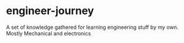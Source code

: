 # engineer-journey
A set of knowledge gathered for learning engineering stuff by my own. Mostly Mechanical and electronics

